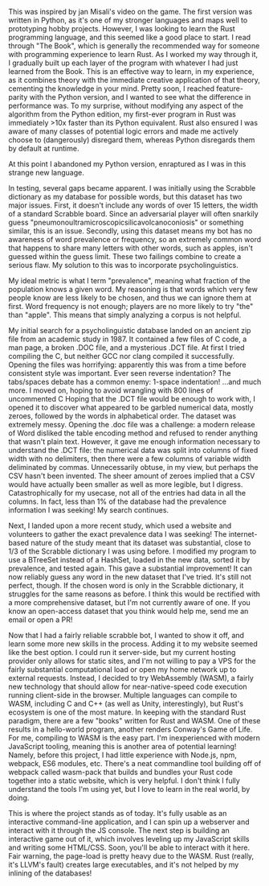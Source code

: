 This was inspired by jan Misali's video on the game.
The first version was written in Python, as it's one of my stronger languages and maps well to prototyping hobby projects.
However, I was looking to learn the Rust programming language, and this seemed like a good place to start. 
I read through "The Book", which is generally the recommended way for someone with programming experience to learn Rust.
As I worked my way through it, I gradually built up each layer of the program with whatever I had just learned from the Book.
This is an effective way to learn, in my experience, as it combines theory with the immediate creative application of that theory, cementing the knowledge in your mind.
Pretty soon, I reached feature-parity with the Python version, and I wanted to see what the difference in performance was.
To my surprise, without modifying any aspect of the algorithm from the Python edition, my first-ever program in Rust was immediately >10x faster than its Python equivalent.
Rust also ensured I was aware of many classes of potential logic errors and made me actively choose to (dangerously) disregard them, whereas Python disregards them by default at runtime.

At this point I abandoned my Python version, enraptured as I was in this strange new language.

In testing, several gaps became apparent.
I was initially using the Scrabble dictionary as my database for possible words, but this dataset has two major issues.
First, it doesn't include any words of over 15 letters, the width of a standard Scrabble board. 
Since an adversarial player will often snarkily guess "pneumonoultramicroscopicsilicavolcanoconiosis" or something similar, this is an issue.
Secondly, using this dataset means my bot has no awareness of word prevalence or frequency, so an extremely common word that happens to share many letters with other words, such as apples, isn't guessed within the guess limit.
These two failings combine to create a serious flaw.
My solution to this was to incorporate psycholinguistics.

My ideal metric is what I term "prevalence", meaning what fraction of the population knows a given word.
My reasoning is that words which very few people know are less likely to be chosen, and thus we can ignore them at first.
Word frequency is not enough; players are no more likely to try "the" than "apple".
This means that simply analyzing a corpus is not helpful.

My initial search for a psycholinguistic database landed on an ancient zip file from an academic study in 1987. 
It contained a few files of C code, a man page, a broken .DOC file, and a mysterious .DCT file.
At first I tried compiling the C, but neither GCC nor clang compiled it successfully.
Opening the files was horrifying: apparently this was from a time before consistent style was important. 
Ever seen reverse indentation?
The tabs/spaces debate has a common enemy: 1-space indentation!
...and much more.
I moved on, hoping to avoid wrangling with 800 lines of uncommented C
Hoping that the .DCT file would be enough to work with, I opened it to discover what appeared to be garbled numerical data, mostly zeroes, followed by the words in alphabetical order.
The dataset was extremely messy.
Opening the .doc file was a challenge: a modern release of Word disliked the table encoding method and refused to render anything that wasn't plain text.
However, it gave me enough information necessary to understand the .DCT file: the numerical data was split into columns of fixed width with no delimiters, then there were a few columns of variable width deliminated by commas.
Unnecessarily obtuse, in my view, but perhaps the CSV hasn't been invented. 
The sheer amount of zeroes implied that a CSV would have actually been smaller as well as more legible, but I digress.
Catastrophically for my usecase, not all of the entries had data in all the columns. 
In fact, less than 1% of the database had the prevalence information I was seeking!
My search continues.

Next, I landed upon a more recent study, which used a website and volunteers to gather the exact prevalence data I was seeking!
The internet-based nature of the study meant that its dataset was substantial, close to 1/3 of the Scrabble dictionary I was using before.
I modified my program to use a BTreeSet instead of a HashSet, loaded in the new data, sorted it by prevalence, and tested again.
This gave a substantial improvement!
It can now reliably guess any word in the new dataset that I've tried.
It's still not perfect, though. 
If the chosen word is only in the Scrabble dictionary, it struggles for the same reasons as before.
I think this would be rectified with a more comprehensive dataset, but I'm not currently aware of one.
If you know an open-access dataset that you think would help me, send me an email or open a PR!

Now that I had a fairly reliable scrabble bot, I wanted to show it off, and learn some more new skills in the process.
Adding it to my website seemed like the best option. 
I could run it server-side, but my current hosting provider only allows for static sites, and I'm not willing to pay a VPS for the fairly substantial computational load or open my home network up to external requests.
Instead, I decided to try WebAssembly (WASM), a fairly new technology that should allow for near-native-speed code execution running client-side in the browser.
Multiple languages can compile to WASM, including C and C++ (as well as Unity, interestingly), but Rust's ecosystem is one of the most mature.
In keeping with the standard Rust paradigm, there are a few "books" written for Rust and WASM.
One of these results in a hello-world program, another renders Conway's Game of Life.
For me, compiling to WASM is the easy part.
I'm inexperienced with modern JavaScript tooling, meaning this is another area of potential learning!
Namely, before this project, I had little experience with Node.js, npm, webpack, ES6 modules, etc.
There's a neat commandline tool building off of webpack called wasm-pack that builds and bundles your Rust code together into a static website, which is very helpful.
I don't think I fully understand the tools I'm using yet, but I love to learn in the real world, by doing.

This is where the project stands as of today. It's fully usable as an interactive command-line application, and I can spin up a webserver and interact with it through the JS console.
The next step is building an interactive game out of it, which involves leveling up my JavaScript skills and writing some HTML/CSS.
Soon, you'll be able to interact with it here.
Fair warning, the page-load is pretty heavy due to the WASM.
Rust (really, it's LLVM's fault) creates large executables, and it's not helped by my inlining of the databases!
